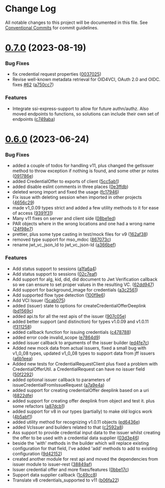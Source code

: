 # Change Log

All notable changes to this project will be documented in this file.
See [Conventional Commits](https://conventionalcommits.org) for commit guidelines.

# [0.7.0](https://github.com/Sphereon-Opensource/OID4VCI/compare/v0.6.0...v0.7.0) (2023-08-19)


### Bug Fixes

* fix credential request properties ([0037025](https://github.com/Sphereon-Opensource/OID4VCI/commit/0037025ef27d3a1fa7c68954b1f87e660ef0c82c))
* Revise well-known metadata retrieval for OID4VCI, OAuth 2.0 and OIDC. fixes [#62](https://github.com/Sphereon-Opensource/OID4VCI/issues/62) ([a750cc7](https://github.com/Sphereon-Opensource/OID4VCI/commit/a750cc76e084f12aeb58f2b1ac44b1bb5e69b5ae))


### Features

* Integrate ssi-express-support to allow for future authn/authz. Also moved endpoints to functions, so solutions can include their own set of endpoints ([c749aba](https://github.com/Sphereon-Opensource/OID4VCI/commit/c749ababd4bec567d6aeeda49b76f195ec792201))





# [0.6.0](https://github.com/Sphereon-Opensource/OID4VCI/compare/v0.4.0...v0.6.0) (2023-06-24)


### Bug Fixes

* added a couple of todos for handling v11, plus changed the getIssuer method to throw exception if nothing is found, and some other pr notes ([091786e](https://github.com/Sphereon-Opensource/OID4VCI/commit/091786e31246da16f6c9385fc13e7fd3e01664dc))
* added CredentialOffer to exports of client ([5cc5ab1](https://github.com/Sphereon-Opensource/OID4VCI/commit/5cc5ab10a4b5eb9c1741dc639f08d3613f9f45ea))
* added disable eslint comments in three places ([0e3ffdb](https://github.com/Sphereon-Opensource/OID4VCI/commit/0e3ffdb3a434e142d3bd8d0e04ca0b2b0f8f73e3))
* deleted wrong import and fixed the usage ([fc17946](https://github.com/Sphereon-Opensource/OID4VCI/commit/fc179469fa0d1b3669c454632aef03fa0f8d4119))
* Fix issue with deleting session when imported in other projects ([4656c29](https://github.com/Sphereon-Opensource/OID4VCI/commit/4656c292cf68c141e0facb852ff97947bd38dfa3))
* made v1_0.09 types strict and added a few utility methods to it for ease of access ([9391f31](https://github.com/Sphereon-Opensource/OID4VCI/commit/9391f317ee41068b823901036c3ac7d4b33ce6dd))
* Many v11 fixes on server and client side ([08be1ed](https://github.com/Sphereon-Opensource/OID4VCI/commit/08be1ed009fb80e910cffa2e4cf376758798b27e))
* PAR objects where in the wrong locations and one had a wrong name ([24f98e7](https://github.com/Sphereon-Opensource/OID4VCI/commit/24f98e75137cf70595753cbcf77159584d7ebe08))
* prettier, plus some type casting in test/mock files for v9 ([162af38](https://github.com/Sphereon-Opensource/OID4VCI/commit/162af3828b3dc826dc3cd5adffe3dab61925ad33))
* removed type support for mso_mdoc ([867073c](https://github.com/Sphereon-Opensource/OID4VCI/commit/867073ccf3612e6ad869dbc662c791b292fe06ca))
* rename jwt_vc_json_ld to jwt_vc_json-ld ([a366bef](https://github.com/Sphereon-Opensource/OID4VCI/commit/a366bef5a7bda052de6ffa201186e02b70447a79))


### Features

* Add status support to sessions ([a1fa6a4](https://github.com/Sphereon-Opensource/OID4VCI/commit/a1fa6a4c569c36951e1a7cedb632aa0b22104448))
* Add status support to sessions ([02c7eaf](https://github.com/Sphereon-Opensource/OID4VCI/commit/02c7eaf69af441e15c6302a9c0f2874d54066b32))
* Add support for alg, kid, did, did document to Jwt Verification callback so we can ensure to set proper values in the resulting VC. ([62dd947](https://github.com/Sphereon-Opensource/OID4VCI/commit/62dd947d0e09360719e6f704db33d766dff2363a))
* Add support for background_image for credentials ([a3c2561](https://github.com/Sphereon-Opensource/OID4VCI/commit/a3c2561c7596ad7303467528d92cdaa033c7af94))
* Add supported flow type detection ([100f9e6](https://github.com/Sphereon-Opensource/OID4VCI/commit/100f9e6ccd7c53353f2876be81df4d6e3f7efde4))
* Add VCI Issuer ([5cab075](https://github.com/Sphereon-Opensource/OID4VCI/commit/5cab07534e7a8b340f7a05343f56fbf091d64738))
* added (issuer) state to options for createCredentialOfferDeeplink ([bd1569c](https://github.com/Sphereon-Opensource/OID4VCI/commit/bd1569c8b8b1404d90db822ecc8925a2485e46ba))
* added api.ts for all the rest apis of the issuer ([907c05e](https://github.com/Sphereon-Opensource/OID4VCI/commit/907c05efc2045d2b4faec14a206214ae17f91e1d))
* added better support (and distinction) for types v1.0.09 and v1.0.11 ([f311258](https://github.com/Sphereon-Opensource/OID4VCI/commit/f31125865a3d63ce7719f790fc5ac74fea7f9ade))
* added callback function for issuing credentials ([c478788](https://github.com/Sphereon-Opensource/OID4VCI/commit/c478788d3d3d2414073eedddd9d43cc3d593ee1b))
* added error code invalid_scope ([e7864d9](https://github.com/Sphereon-Opensource/OID4VCI/commit/e7864d96476ae8ff21867646c0943975b773d7d5))
* added issuer callback to arguments of the issuer builder ([ed4fe7c](https://github.com/Sphereon-Opensource/OID4VCI/commit/ed4fe7cff1f717d5b667da70d43b58d04651334d))
* Added new mock data from actual issuers, fixed a small bug with v1_0_08 types, updated v1_0_08 types to support data from jff issuers ([a6b1eea](https://github.com/Sphereon-Opensource/OID4VCI/commit/a6b1eeaabc0f34cc13a79cf967a8c35a6d8dc7f5))
* Added new tests for CredentialRequestClient plus fixed a problem with CredentialOfferUtil. a CredentialRequest can have no issuer field ([50f2292](https://github.com/Sphereon-Opensource/OID4VCI/commit/50f22928426761cc3bf5d973d1f15fea407a9175))
* added optional issuer callback to parameters of issueCredentialFromIssueRequest ([a7a9e4a](https://github.com/Sphereon-Opensource/OID4VCI/commit/a7a9e4a99d41fa3647482372b36d23c1595ae80f))
* added support for creating credentialOffer deeplink based on a uri ([6822dfe](https://github.com/Sphereon-Opensource/OID4VCI/commit/6822dfec553f1ff6957bedb7875fa4d40a57c06e))
* added support for creating offer deeplink from object and test it. plus some refactors ([a87dcb1](https://github.com/Sphereon-Opensource/OID4VCI/commit/a87dcb1ec10ea26a221d61ec0ffd4b4e098a594f))
* added support for v8 in our types (partially) to make old logics work ([4b5abf1](https://github.com/Sphereon-Opensource/OID4VCI/commit/4b5abf16507bcde0d696ea3948f816d9a2de13c4))
* added utility method for recognizing v1.0.11 objects ([ed6436e](https://github.com/Sphereon-Opensource/OID4VCI/commit/ed6436e3bd22307fe9f7b4411ff3c8086ddb940c))
* added VcIssuer and builders related to that ([c2592a8](https://github.com/Sphereon-Opensource/OID4VCI/commit/c2592a8846061c5791050a76e522f50e21f617de))
* Ass support to provide credential input data to the issuer whilst creating the offer to be used with a credential data supplier ([03d3e46](https://github.com/Sphereon-Opensource/OID4VCI/commit/03d3e46ab44b2e924320b6aed213c88d2ad161db))
* beside the 'with' methods in the builder which will replace existing configuration for that field, I've added 'add' methods to add to existing configuration ([9d42152](https://github.com/Sphereon-Opensource/OID4VCI/commit/9d42152536fd6617bd5d8944fc6b07cb0e709473))
* created another module for rest api and moved the dependencies from issuer module to issuer-rest ([38849af](https://github.com/Sphereon-Opensource/OID4VCI/commit/38849afcc1fab1f679719bbd762316cec91af0ff))
* Issuer credential offer and more fixes/features ([0bbe17c](https://github.com/Sphereon-Opensource/OID4VCI/commit/0bbe17c13de4df95e2fd79b3470a746cc7a5374a))
* Support data supplier callback ([1c49cc8](https://github.com/Sphereon-Opensource/OID4VCI/commit/1c49cc80cfd83115956c7e9a040e12e814724e72))
* Translate v8 credentials_supported to v11 ([b06fa22](https://github.com/Sphereon-Opensource/OID4VCI/commit/b06fa221bed33e69aa76ae0234779f80314f2887))
